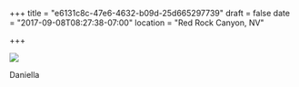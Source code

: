 +++
title = "e6131c8c-47e6-4632-b09d-25d665297739"
draft = false
date = "2017-09-08T08:27:38-07:00"
location = "Red Rock Canyon, NV"

+++

![](https://d17enza3bfujl8.cloudfront.net/DSCF8423_01.jpg)

Daniella
